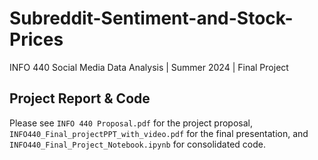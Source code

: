 # Subreddit-Sentiment-and-Stock-Prices

INFO 440 Social Media Data Analysis | Summer 2024 | Final Project

## Project Report & Code
Please see `INFO 440 Proposal.pdf` for the project proposal, `INFO440_Final_projectPPT_with_video.pdf` for the final presentation, and `INFO440_Final_Project_Notebook.ipynb` for consolidated code.
